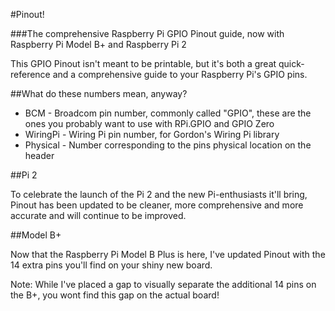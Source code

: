 #Pinout!

###The comprehensive Raspberry Pi GPIO Pinout guide, now with Raspberry Pi Model B+ and Raspberry Pi 2

This GPIO Pinout isn't meant to be printable, but it's both a great quick-reference and a comprehensive guide to your Raspberry Pi's GPIO pins.

##What do these numbers mean, anyway?

* BCM - Broadcom pin number, commonly called "GPIO", these are the ones you probably want to use with RPi.GPIO and GPIO Zero
* WiringPi - Wiring Pi pin number, for Gordon's Wiring Pi library
* Physical - Number corresponding to the pins physical location on the header

##Pi 2

To celebrate the launch of the Pi 2 and the new Pi-enthusiasts it'll bring, Pinout has been updated to be cleaner, more comprehensive and more accurate and will continue to be improved.

##Model B+

Now that the Raspberry Pi Model B Plus is here, I've updated Pinout with the 14 extra pins you'll find on your shiny new board.

Note: While I've placed a gap to visually separate the additional 14 pins on the B+, you wont find this gap on the actual board!
